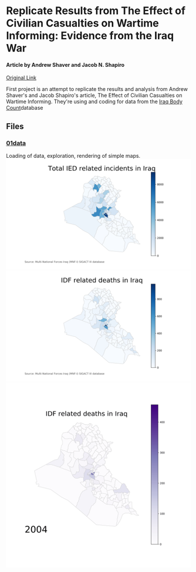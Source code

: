 # Replicate Results from The Effect of Civilian Casualties on Wartime Informing: Evidence from the Iraq War

#### Article by Andrew Shaver and Jacob N. Shapiro

[Original Link](https://esoc.princeton.edu/files/effect-civilian-casualties-wartime-informing-evidence-iraq-war)

First project is an attempt to replicate the results and analysis from Andrew Shaver's and Jacob Shapiro's article, The Effect of Civilian Casualties on Wartime Informing. They're using and coding for data from the [Iraq Body Count](https://www.iraqbodycount.org/)database

## Files

### [01data](01data.ipynb)

Loading of data, exploration, rendering of simple maps.
![IED attacks](render/01_ied_total.png)
![IDF related attacks](render/01_idf.png)
![IDF related attacks](render/01_idf_animated.gif)
